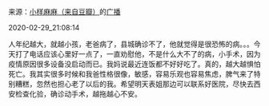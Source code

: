 来源：[小样麻麻（来自豆瓣）](https://www.douban.com/people/maxiaofan/)的[广播](https://www.douban.com/people/maxiaofan/status/2840503160/)


2020-02-29_21:08:14


人年纪越大，就越小孩，老爸病了，县城确诊不了，他就觉得是很恐怖的病。。。今天打了电话应该心里好一点了，一直劝慰他，不是什么大不了的病，小手术，因为疫情原因很多设备没启动而已。我妈说最近连饭都不好好吃了。真的，越大越惧怕死亡。我其实很多时候和我爸性格很像，敏感，容易乐观也容易焦虑，脾气来了特别糟糕，忽然也担心老了以后的我。希望明天表姐那边可以联系好医院，尽快去西安检查化验，确诊动手术，越拖越心不安。
